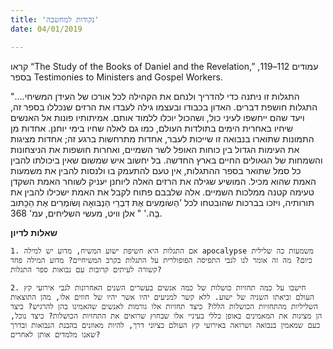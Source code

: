 ```yaml
---
title: 'נקודות למחשבה'
date: 04/01/2019

---
```


קראו “The Study of the Books of Daniel and the Revelation,” עמודים 112–119, בספר Testimonies to Ministers and Gospel Workers. 

"התגלות זו ניתנה כדי להדריך ולנחם את הקהילה לכל אורכו של העידן המשיחי…. התגלות חושפת דברים. האדון בכבודו ובעצמו גילה לעבדו את הרזים שנכללו בספר זה, ויעד שהם ייחשפו לעיני כול, ושהכול יוכלו ללמוד אותם. אמיתותיו פונות אל האנשים שיחיו באחרית הימים בתולדות העולם, כמו גם לאלה שחיו בימי יוחנן. אחדות מן התמונות שתוארו בנבואה זו שייכות לעבר, אחדות מתרחשות ברגע זה; אחדות מציגות את העימות הגדול בין כוחות האופל לשר השמיים, ואחרות חושפות את הניצחונות והשמחות של הגאולים החיים בארץ החדשה. בל יחשוב איש שמשום שאין ביכולתו להבין כל סמל שתואר בספר ההתגלות, אין טעם להתעמק בו ולנסות להבין את משמעות האמת שהוא מכיל. המושיע שגילה את הרזים האלה ליוחנן יעניק לשוחר האמת השקדן טעימה קטנה ממלכות השמיים. אלה שלבבם פתוח לקבל את האמת ישכילו להבין את תורותיה, ויזכו בברכות שהובטחו לכל 'הַשֹומְעִים אֶתּ דִבְרֵי הַּנְבּואָה וְשֹומְרִים אֶת הַכָתּוב בָּה.' " אלן וויט, מעשי השליחים, עמ' 368. 

**שאלות לדיון**

`1.	אם התגלות היא חשיפת ישוע המשיח, מדוע יש למילה apocalypse משמעות כה שלילית כיום? מה זה אומר לנו לגבי התפיסה הפופולרית על התגלות בקרב המשיחיים? מדוע המילה פחד קשורה לעיתים קרובות עם נבואות ספר התגלות?`

`2.	חישבו על כמה תחזיות כושלות של כמה אנשים בעשרים השנים האחרונות לגבי אירועי קץ העולם וביאתו השניה של ישוע. ללא קשר למניעים יהיו אשר יהיו של חוזים אלו, מהן התוצאות השליליות מהתחזיות הכושלות הללו? כיצד תחזיות אלו גורמות לאנשים שהאמינו בהן להרגיש? כיצד הן מציגות את המאמינים באופן כללי בעיניי אלו שבחוץ שרואים את התחזיות הכושלות? כיצד נוכל, כעם שמאמין בנבואה ושרואה באירועי קץ העולם כציוני דרך, להיות מאוזנים בהבנת הנבואות ובדרך שאנו מלמדים אותן לאחרים?`
